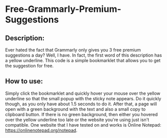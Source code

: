 # Free-Grammarly-Premium-Suggestions
## Description:

Ever hated the fact that Grammarly only gives you 3 free premium suggestions a day? Well, I have. In fact, the first word of this description has a yellow underline. This code is a simple bookmarklet that allows you to get the suggestion for free.

## How to use:

Simply click the bookmarklet and quickly hover your mouse over the yellow underline so that the small popup with the sticky note appears. Do it quickly though, as you only have about 1.5 seconds to do it. After that, a page will open with a green background with the text and also a small copy to clipboard button. If there is no green background, then either you hovered over the yellow underline too late or the website you're using just isn't compatible. One website that I have tested on and works is Online Notepad: https://onlinenotepad.org/notepad.

